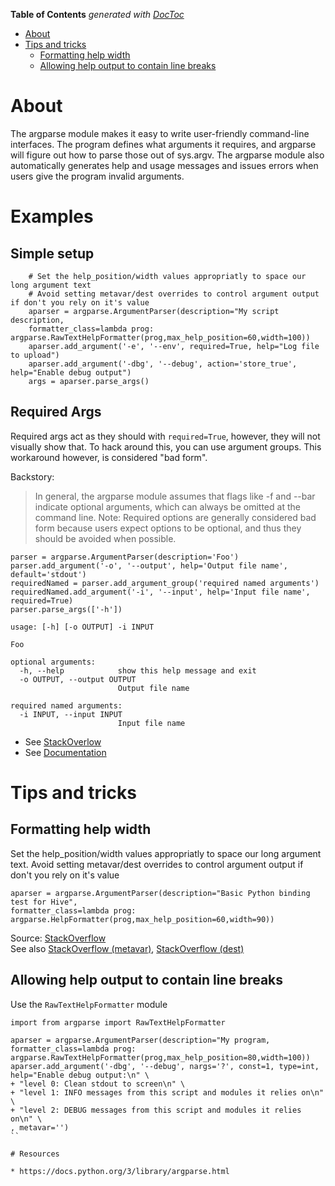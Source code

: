 <!-- START doctoc generated TOC please keep comment here to allow auto update -->
<!-- DON'T EDIT THIS SECTION, INSTEAD RE-RUN doctoc TO UPDATE -->
**Table of Contents**  *generated with [DocToc](https://github.com/thlorenz/doctoc)*

- [About](#about)
- [Tips and tricks](#tips-and-tricks)
  - [Formatting help width](#formatting-help-width)
  - [Allowing help output to contain line breaks](#allowing-help-output-to-contain-line-breaks)

<!-- END doctoc generated TOC please keep comment here to allow auto update -->

# About

The argparse module makes it easy to write user-friendly command-line interfaces. The program defines what arguments it requires, and argparse will figure out how to parse those out of sys.argv. The argparse module also automatically generates help and usage messages and issues errors when users give the program invalid arguments.

# Examples

## Simple setup

```
    # Set the help_position/width values appropriatly to space our long argument text
    # Avoid setting metavar/dest overrides to control argument output if don't you rely on it's value
    aparser = argparse.ArgumentParser(description="My script description,
    formatter_class=lambda prog: argparse.RawTextHelpFormatter(prog,max_help_position=60,width=100))
    aparser.add_argument('-e', '--env', required=True, help="Log file to upload")
    aparser.add_argument('-dbg', '--debug', action='store_true', help="Enable debug output")
    args = aparser.parse_args()
```

## Required Args
Required args act as they should with `required=True`, however, they will not visually show that. To hack around this, you can use argument groups. This workaround however, is considered "bad form".

Backstory:
> In general, the argparse module assumes that flags like -f and --bar indicate optional arguments, which can always be omitted at the command line.
> Note: Required options are generally considered bad form because users expect options to be optional, and thus they should be avoided when possible.

```
parser = argparse.ArgumentParser(description='Foo')
parser.add_argument('-o', '--output', help='Output file name', default='stdout')
requiredNamed = parser.add_argument_group('required named arguments')
requiredNamed.add_argument('-i', '--input', help='Input file name', required=True)
parser.parse_args(['-h'])

usage: [-h] [-o OUTPUT] -i INPUT

Foo

optional arguments:
  -h, --help            show this help message and exit
  -o OUTPUT, --output OUTPUT
                        Output file name

required named arguments:
  -i INPUT, --input INPUT
                        Input file name
```

* See [StackOverlow](https://stackoverflow.com/a/24181138)
* See [Documentation](https://docs.python.org/3/library/argparse.html#required)

# Tips and tricks

## Formatting help width

Set the help_position/width values appropriatly to space our long argument text. Avoid setting metavar/dest overrides to control argument output if don't you rely on it's value

```
aparser = argparse.ArgumentParser(description="Basic Python binding test for Hive",
formatter_class=lambda prog: argparse.HelpFormatter(prog,max_help_position=60,width=90))
```

Source: [StackOverflow](https://stackoverflow.com/a/5464440)  
See also [StackOverflow (metavar)](https://stackoverflow.com/questions/16968188/how-do-i-avoid-the-capital-placeholders-in-pythons-argparse-module), [StackOverflow (dest)](https://stackoverflow.com/questions/11999416/python-argparse-metavar-and-action-store-true-together)

## Allowing help output to contain line breaks

Use the `RawTextHelpFormatter` module
```
import from argparse import RawTextHelpFormatter

aparser = argparse.ArgumentParser(description="My program,
formatter_class=lambda prog: argparse.RawTextHelpFormatter(prog,max_help_position=80,width=100))
aparser.add_argument('-dbg', '--debug', nargs='?', const=1, type=int, help="Enable debug output:\n" \
+ "level 0: Clean stdout to screen\n" \
+ "level 1: INFO messages from this script and modules it relies on\n" \
+ "level 2: DEBUG messages from this script and modules it relies on\n" \
, metavar='')
``

# Resources

* https://docs.python.org/3/library/argparse.html

